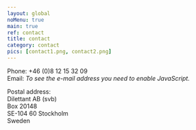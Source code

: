 ```yaml
---
layout: global
noMenu: true
main: true
ref: contact
title: contact
category: contact
pics: [contact1.png, contact2.png]
---
```


Phone&#58; +46 (0)8 12 15 32 09  
Email&#58; <SCRIPT TYPE="text/javascript"><!--
emailE='dilettant.se'
emailE=('admin' + '@' + emailE)
document.write('<A href="mailto:' + emailE + '">' + emailE + '</a>')//-->
</script><NOSCRIPT>*To see the e-mail address you need to enable JavaScript.*</NOSCRIPT>

Postal address:   
Dilettant AB (svb)   
Box 20148   
SE-104 60 Stockholm   
Sweden   
